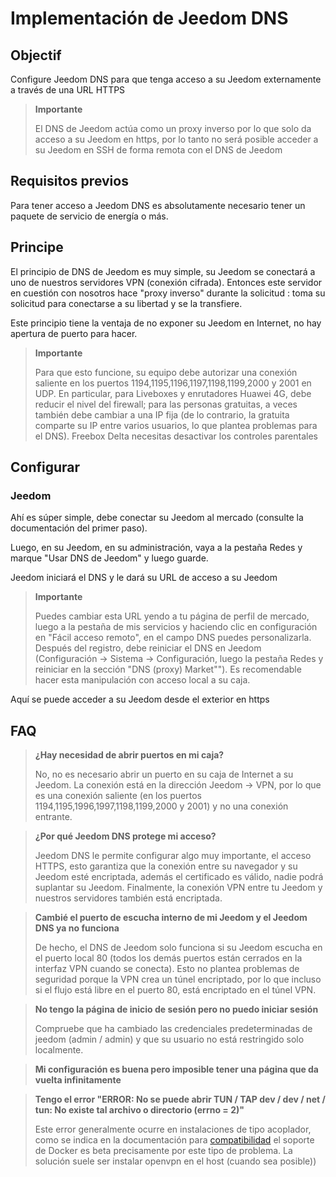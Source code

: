 # Implementación de Jeedom DNS

## Objectif

Configure Jeedom DNS para que tenga acceso a su Jeedom externamente a través de una URL HTTPS

> **Importante**
>
>El DNS de Jeedom actúa como un proxy inverso por lo que solo da acceso a su Jeedom en https, por lo tanto no será posible acceder a su Jeedom en SSH de forma remota con el DNS de Jeedom

## Requisitos previos

Para tener acceso a Jeedom DNS es absolutamente necesario tener un paquete de servicio de energía o más.

## Principe

El principio de DNS de Jeedom es muy simple, su Jeedom se conectará a uno de nuestros servidores VPN (conexión cifrada). Entonces este servidor en cuestión con nosotros hace "proxy inverso" durante la solicitud : toma su solicitud para conectarse a su libertad y se la transfiere.

Este principio tiene la ventaja de no exponer su Jeedom en Internet, no hay apertura de puerto para hacer.

> **Importante**
>
> Para que esto funcione, su equipo debe autorizar una conexión saliente en los puertos 1194,1195,1196,1197,1198,1199,2000 y 2001 en UDP. En particular, para Liveboxes y enrutadores Huawei 4G, debe reducir el nivel del firewall; para las personas gratuitas, a veces también debe cambiar a una IP fija (de lo contrario, la gratuita comparte su IP entre varios usuarios, lo que plantea problemas para el DNS). Freebox Delta necesitas desactivar los controles parentales 

## Configurar

### Jeedom

Ahí es súper simple, debe conectar su Jeedom al mercado (consulte la documentación del primer paso). 

Luego, en su Jeedom, en su administración, vaya a la pestaña Redes y marque "Usar DNS de Jeedom" y luego guarde.

Jeedom iniciará el DNS y le dará su URL de acceso a su Jeedom

> **Importante**
>
> Puedes cambiar esta URL yendo a tu página de perfil de mercado, luego a la pestaña de mis servicios y haciendo clic en configuración en "Fácil acceso remoto", en el campo DNS puedes personalizarla. Después del registro, debe reiniciar el DNS en Jeedom (Configuración -> Sistema -> Configuración, luego la pestaña Redes y reiniciar en la sección "DNS (proxy) Market""). Es recomendable hacer esta manipulación con acceso local a su caja.

Aquí se puede acceder a su Jeedom desde el exterior en https

## FAQ

> **¿Hay necesidad de abrir puertos en mi caja?**
>
> No, no es necesario abrir un puerto en su caja de Internet a su Jeedom. La conexión está en la dirección Jeedom -> VPN, por lo que es una conexión saliente (en los puertos 1194,1195,1996,1997,1198,1199,2000 y 2001) y no una conexión entrante.

> **¿Por qué Jeedom DNS protege mi acceso?**
>
> Jeedom DNS le permite configurar algo muy importante, el acceso HTTPS, esto garantiza que la conexión entre su navegador y su Jeedom esté encriptada, además el certificado es válido, nadie podrá suplantar su Jeedom. Finalmente, la conexión VPN entre tu Jeedom y nuestros servidores también está encriptada.

> **Cambié el puerto de escucha interno de mi Jeedom y el Jeedom DNS ya no funciona**
>
> De hecho, el DNS de Jeedom solo funciona si su Jeedom escucha en el puerto local 80 (todos los demás puertos están cerrados en la interfaz VPN cuando se conecta). Esto no plantea problemas de seguridad porque la VPN crea un túnel encriptado, por lo que incluso si el flujo está libre en el puerto 80, está encriptado en el túnel VPN.

> **No tengo la página de inicio de sesión pero no puedo iniciar sesión**
>
> Compruebe que ha cambiado las credenciales predeterminadas de jeedom (admin / admin) y que su usuario no está restringido solo localmente.

> **Mi configuración es buena pero imposible tener una página que da vuelta infinitamente**
>

> **Tengo el error "ERROR: No se puede abrir TUN / TAP dev / dev / net / tun: No existe tal archivo o directorio (errno = 2)"**
>
> Este error generalmente ocurre en instalaciones de tipo acoplador, como se indica en la documentación para [compatibilidad](https://doc.jeedom.com/es_ES/compatibility/) el soporte de Docker es beta precisamente por este tipo de problema. La solución suele ser instalar openvpn en el host (cuando sea posible))
